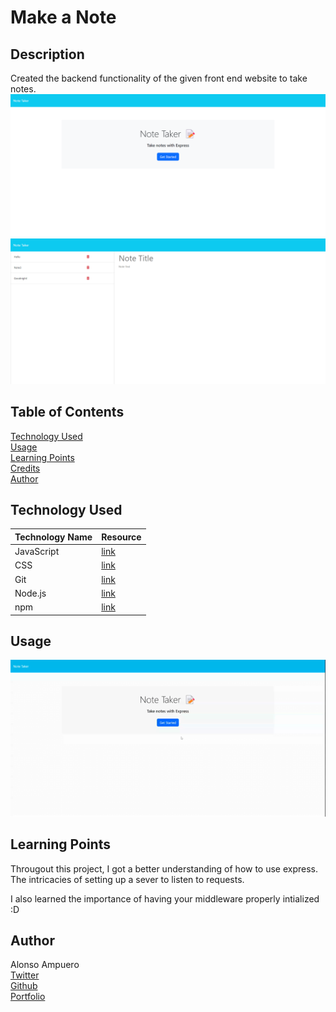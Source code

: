 # Make a Note

## Description
Created the backend functionality of the given front end website to take notes.
![index.html](./images/indexhtml.png)
![notes.html](./images/noteshtml.png)

## Table of Contents
[Technology Used](#technology-used)<br>
[Usage](#usage)<br>
[Learning Points](#learning-points)<br>
[Credits](#credits)<br>
[Author](#author)<br>

## Technology Used
|Technology Name|Resource|
|-----------|------------|
|JavaScript|[link](https://www.w3schools.com/js/js_intro.asp)|
|CSS|[link](https://www.w3schools.com/css/css_intro.asp)|
|Git|[link](https://www.w3schools.com/git/git_intro.asp?remote=github)|
|Node.js|[link](https://nodejs.org/en/docs)|
|npm|[link](https://www.npmjs.com)|
## Usage
![note-demo](./images/Note%20Taker.gif)

## Learning Points
Througout this project, I got a better understanding of how to use express. The intricacies of setting up a sever to listen to requests. 

I also learned the importance of having your middleware properly intialized :D

## Author
Alonso Ampuero <br>
[Twitter](https://www.twitter.com/fenri.ragni) <br>
[Github](https://www.github.com/fenri.ragni) <br>
[Portfolio](https://fenriragni.github.io/pro-portfolio/)